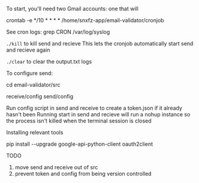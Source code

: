 To start, you'll need two Gmail accounts: one that will 

crontab -e
*/10 * * * * /home/snxfz-app/email-validator/cronjob

See cron logs:
grep CRON /var/log/syslog

`./kill` to kill send and recieve
This lets the cronjob automatically start send and recieve again

`./clear` to clear the output.txt logs

To configure send:

cd email-validator/src

receive/config
send/config



Run config script in send and receive to create a token.json if it already hasn't been
Running start in send and recieve will run a nohup instance so the process isn't killed when the terminal session is closed

Installing relevant tools

pip install --upgrade google-api-python-client oauth2client

TODO
1. move send and receive out of src
2. prevent token and config from being version controlled